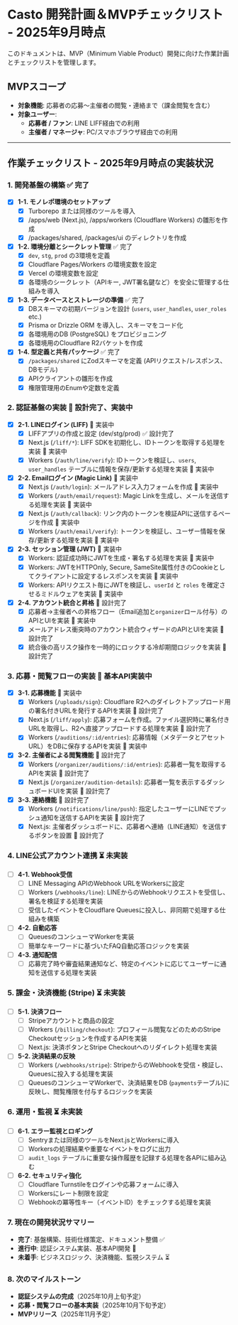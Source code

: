 # Casto 開発計画＆MVPチェックリスト - 2025年9月時点

このドキュメントは、MVP（Minimum Viable Product）開発に向けた作業計画とチェックリストを管理します。

## MVPスコープ
- **対象機能**: 応募者の応募～主催者の閲覧・連絡まで（課金閲覧を含む）
- **対象ユーザー**:
  - **応募者 / ファン**: LINE LIFF経由での利用
  - **主催者 / マネージャ**: PC/スマホブラウザ経由での利用

---

## 作業チェックリスト - 2025年9月時点の実装状況

### 1. 開発基盤の構築 ✅ 完了
- [x] **1-1. モノレポ環境のセットアップ**
  - [x] Turborepo または同様のツールを導入
  - [x] /apps/web (Next.js), /apps/workers (Cloudflare Workers) の雛形を作成
  - [x] /packages/shared, /packages/ui のディレクトリを作成
- [x] **1-2. 環境分離とシークレット管理** ✅ 完了
  - [x] `dev`, `stg`, `prod` の3環境を定義
  - [x] Cloudflare Pages/Workers の環境変数を設定
  - [x] Vercel の環境変数を設定
  - [x] 各環境のシークレット（APIキー, JWT署名鍵など）を安全に管理する仕組みを導入
- [x] **1-3. データベースとストレージの準備** ✅ 完了
  - [x] DBスキーマの初期バージョンを設計 (`users`, `user_handles`, `user_roles` etc.)
  - [x] Prisma or Drizzle ORM を導入し、スキーマをコード化
  - [x] 各環境用のDB (PostgreSQL) をプロビジョニング
  - [x] 各環境用のCloudflare R2バケットを作成
- [x] **1-4. 型定義と共有パッケージ** ✅ 完了
  - [x] `/packages/shared` にZodスキーマを定義 (APIリクエスト/レスポンス、DBモデル)
  - [x] APIクライアントの雛形を作成
  - [x] 権限管理用のEnumや定数を定義

### 2. 認証基盤の実装 🔄 設計完了、実装中
- [x] **2-1. LINEログイン (LIFF)** 🔄 実装中
  - [x] LIFFアプリの作成と設定 (dev/stg/prod) ✅ 設計完了
  - [x] Next.js (`/liff/*`): LIFF SDKを初期化し、IDトークンを取得する処理を実装 🔄 実装中
  - [x] Workers (`/auth/line/verify`): IDトークンを検証し、`users`, `user_handles` テーブルに情報を保存/更新する処理を実装 🔄 実装中
- [x] **2-2. Emailログイン (Magic Link)** 🔄 実装中
  - [x] Next.js (`/auth/login`): メールアドレス入力フォームを作成 🔄 実装中
  - [x] Workers (`/auth/email/request`): Magic Linkを生成し、メールを送信する処理を実装 🔄 実装中
  - [x] Next.js (`/auth/callback`): リンク内のトークンを検証APIに送信するページを作成 🔄 実装中
  - [x] Workers (`/auth/email/verify`): トークンを検証し、ユーザー情報を保存/更新する処理を実装 🔄 実装中
- [x] **2-3. セッション管理 (JWT)** 🔄 実装中
  - [x] Workers: 認証成功時にJWTを生成・署名する処理を実装 🔄 実装中
  - [x] Workers: JWTをHTTPOnly, Secure, SameSite属性付きのCookieとしてクライアントに設定するレスポンスを実装 🔄 実装中
  - [x] Workers: APIリクエスト毎にJWTを検証し、`userId` と `roles` を確定させるミドルウェアを実装 🔄 実装中
- [x] **2-4. アカウント統合と昇格** 🔄 設計完了
  - [x] 応募者→主催者への昇格フロー（Email追加と`organizer`ロール付与）のAPIとUIを実装 🔄 実装中
  - [x] メールアドレス衝突時のアカウント統合ウィザードのAPIとUIを実装 🔄 設計完了
  - [x] 統合後の高リスク操作を一時的にロックする冷却期間ロジックを実装 🔄 設計完了

### 3. 応募・閲覧フローの実装 🔄 基本API実装中
- [x] **3-1. 応募機能** 🔄 実装中
  - [x] Workers (`/uploads/sign`): Cloudflare R2へのダイレクトアップロード用の署名付きURLを発行するAPIを実装 🔄 設計完了
  - [x] Next.js (`/liff/apply`): 応募フォームを作成。ファイル選択時に署名付きURLを取得し、R2へ直接アップロードする処理を実装 🔄 設計完了
  - [x] Workers (`/auditions/:id/entries`): 応募情報（メタデータとアセットURL）をDBに保存するAPIを実装 🔄 実装中
- [x] **3-2. 主催者による閲覧機能** 🔄 設計完了
  - [x] Workers (`/organizer/auditions/:id/entries`): 応募者一覧を取得するAPIを実装 🔄 設計完了
  - [x] Next.js (`/organizer/audition-details`): 応募者一覧を表示するダッシュボードUIを実装 🔄 設計完了
- [x] **3-3. 連絡機能** 🔄 設計完了
  - [x] Workers (`/notifications/line/push`): 指定したユーザーにLINEでプッシュ通知を送信するAPIを実装 🔄 設計完了
  - [x] Next.js: 主催者ダッシュボードに、応募者へ連絡（LINE通知）を送信するボタンを設置 🔄 設計完了

### 4. LINE公式アカウント連携 ⏳ 未実装
- [ ] **4-1. Webhook受信**
  - [ ] LINE Messaging APIのWebhook URLをWorkersに設定
  - [ ] Workers (`/webhooks/line`): LINEからのWebhookリクエストを受信し、署名を検証する処理を実装
  - [ ] 受信したイベントをCloudflare Queuesに投入し、非同期で処理する仕組みを構築
- [ ] **4-2. 自動応答**
  - [ ] QueuesのコンシューマWorkerを実装
  - [ ] 簡単なキーワードに基づいたFAQ自動応答ロジックを実装
- [ ] **4-3. 通知配信**
  - [ ] 応募完了時や審査結果通知など、特定のイベントに応じてユーザーに通知を送信する処理を実装

### 5. 課金・決済機能 (Stripe) ⏳ 未実装
- [ ] **5-1. 決済フロー**
  - [ ] Stripeアカウントと商品の設定
  - [ ] Workers (`/billing/checkout`): プロフィール閲覧などのためのStripe Checkoutセッションを作成するAPIを実装
  - [ ] Next.js: 決済ボタンとStripe Checkoutへのリダイレクト処理を実装
- [ ] **5-2. 決済結果の反映**
  - [ ] Workers (`/webhooks/stripe`): StripeからのWebhookを受信・検証し、Queuesに投入する処理を実装
  - [ ] QueuesのコンシューマWorkerで、決済結果をDB (`payments`テーブル)に反映し、閲覧権限を付与するロジックを実装

### 6. 運用・監視 ⏳ 未実装
- [ ] **6-1. エラー監視とロギング**
  - [ ] Sentryまたは同様のツールをNext.jsとWorkersに導入
  - [ ] Workersの処理結果や重要なイベントをログに出力
  - [ ] `audit_logs` テーブルに重要な操作履歴を記録する処理を各APIに組み込む
- [ ] **6-2. セキュリティ強化**
  - [ ] Cloudflare Turnstileをログインや応募フォームに導入
  - [ ] Workersにレート制限を設定
  - [ ] Webhookの冪等性キー（イベントID）をチェックする処理を実装

### 7. 現在の開発状況サマリー
- **完了**: 基盤構築、技術仕様策定、ドキュメント整備 ✅
- **進行中**: 認証システム実装、基本API開発 🔄
- **未着手**: ビジネスロジック、決済機能、監視システム ⏳

### 8. 次のマイルストーン
- **認証システムの完成**（2025年10月上旬予定）
- **応募・閲覧フローの基本実装**（2025年10月下旬予定）
- **MVPリリース**（2025年11月予定）
